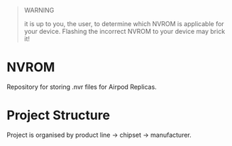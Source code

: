 > WARNING 
>
> it is up to you, the user, to determine which NVROM is applicable for your device.
> Flashing the incorrect NVROM to your device may brick it!

# NVROM
Repository for storing .nvr files for Airpod Replicas.

# Project Structure
Project is organised by product line -> chipset -> manufacturer.
